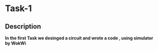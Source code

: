 # Task-1
## Description 
**In the first Task we desinged a circuit and wrote a code , using simulator by WokWi**
